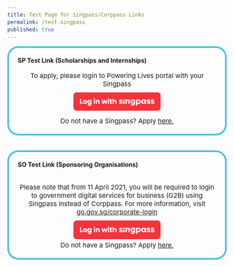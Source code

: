 ```yaml
---
title: Test Page for Singpass/Corppass Links
permalink: /test-singpass
published: true
---
```


<div style="margin:auto; border: 4px solid; border-radius: 25px; padding: 20px 20px; border-color:#4EC4DD ">
    <div>
        <strong>
            SP Test Link (Scholarships and Internships)
        </strong>
        <br>
        <br>
    </div>
    <div style="text-align:center; font-size: 15px;" >
        <span>
            To apply, please login to Powering Lives portal with your Singpass
        </span>
        <br/>
        <a id="HyperLinkLoginSingPass" href="https://saml.singpass.gov.sg/FIM/sps/SingpassIDPFed/saml20/logininitial?RequestBinding=HTTPArtifact&amp;ResponseBinding=HTTPArtifact&amp;PartnerId=https://www.poweringlives.gov.sg/SPLogin&amp;Target=https://www.poweringlives.gov.sg/SPLogin/default.aspx?o=lcp&amp;NameIdFormat=Email&amp;esrvcID=EMA-MP-SP">
            <img alt="Log in with Singpass" id="ImageSingPass" src="/images/common/log_in_with_singpass.svg" style="width: 200px; margin-top: 10px; margin-bottom: 10px;">
        </a>
        <br/>
        Do not have a Singpass? Apply <a href="https://www.singpass.gov.sg/">here.</a>
    </div>
</div>
<br/>
<br/>
<div style="margin:auto; border: 4px solid; border-radius: 25px; padding: 20px 20px; border-color:#4EC4DD ">
    <div>
        <strong>
            SO Test Link (Sponsoring Organisations)<br/>
        </strong>
        <br>
        <br>
    </div>
    <div style="text-align:center; font-size: 15px;" >
        <span>
            Please note that from 11 April 2021, you will be required to login to government digital services for business (G2B) using Singpass instead of Corppass. For more information, visit <a href="https://go.gov.sg/corporate-login">go.gov.sg/corporate-login</a>
        </span>
        <br/>
        <a id="HyperLinkLoginSingPass" href="https://saml.corppass.gov.sg/FIM/sps/CorpIDPFed/saml20/logininitial?RequestBinding=HTTPArtifact&ResponseBinding=HTTPArtifact&PartnerId=https://www.poweringlives.gov.sg/SOLogin&Target=https://www.poweringlives.gov.sg/SOLogin/default.aspx?o=lcp&NameIdFormat=Email&esrvcID=EMA-MP-CP">
            <img alt="Log in with Singpass" id="ImageSingPass" src="/images/common/log_in_with_singpass.svg" style="width: 200px; margin-top: 10px; margin-botom: 10px;">
        </a>
        <br/>
        Do not have a Singpass? Apply <a href="https://www.singpass.gov.sg/">here.</a>
    </div>
</div>
